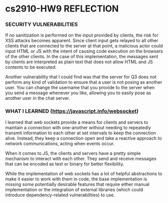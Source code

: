 # cs2910-HW9 REFLECTION

### SECURITY VULNERABILITIES
If no sanitization is performed on the input provided by clients, the risk for XSS attacks becomes apparent. Since client input gets relayed to all other clients that are connected to the server at that point, a malicious actor could input HTML or JS with the intent of causing code execution on the browsers of the other clients. In the case of this implementation, the messages sent by clients are interpreted as plain text that does not allow HTML and JS contents to be executed.

Another vulnerability that I could find was that the server for Q3 does not perform any kind of validation to ensure that a user is not posing as another user. You can change the username that you provide to the server when you send a message whenever you like, allowing you to easily pose as another user in the chat server.

### WHAT I LEARNED (https://javascript.info/websocket)
I learned that web sockets provide a means for clients and servers to maintain a connection with one-another without needing to repeatedly transmit information to each other at set intervals to keep the connection alive. Instead, they keep a connection open and take a reactive approach to network communications, acting when events occur.

When it comes to JS, the clients and servers have a pretty simple mechanism to interact with each other. They send and receive messages that can be encoded as text or binary for better flexibility.

While the implementation of web sockets has a lot of helpful abstractions to make it easier to work with them in code, the base implementation is missing some potentially desirable features that require either manual implementation or the integration of external libraries (which could introduce dependency-related vulnerabilities) to use.